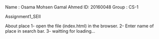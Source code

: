 
 Name : Osama Mohsen Gamal Ahmed
 ID: 20160048
 Group : CS-1
 
Assignment1_SEII

About place
 1- open the file (index.html) in the browser. 
 2- Enter name of place in search bar. 
 3- waitting for loading...
